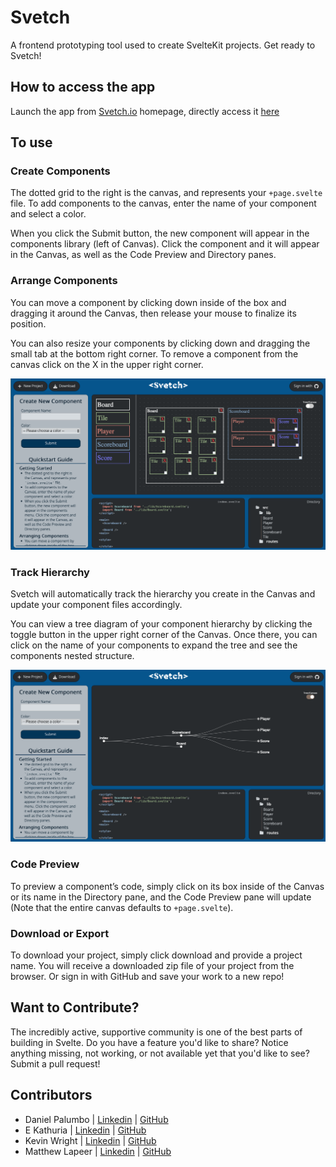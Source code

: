 # Svetch

A frontend prototyping tool used to create SvelteKit projects. Get ready to Svetch!

## How to access the app

Launch the app from [Svetch.io](https://www.svetch.io/) homepage, directly access it [here](https://app.svetch.io)

## To use

### Create Components

The dotted grid to the right is the canvas, and represents your `+page.svelte` file. To add components to the canvas, enter the name of your component and select a color.

When you click the Submit button, the new component will appear in the components library (left of Canvas). Click the component and it will appear in the Canvas, as well as the Code Preview and Directory panes.

### Arrange Components

You can move a component by clicking down inside of the box and dragging it around the Canvas, then release your mouse to finalize its position.

You can also resize your components by clicking down and dragging the small tab at the bottom right corner. To remove a component from the canvas click on the X in the upper right corner.

<img src="./static/canvas.png" alt="canvas for designing prototype"/>

### Track Hierarchy

Svetch will automatically track the hierarchy you create in the Canvas and update your component files accordingly.

You can view a tree diagram of your component hierarchy by clicking the toggle button in the upper right corner of the Canvas. Once there, you can click on the name of your components to expand the tree and see the components nested structure.

<img src="./static/tree.png" alt="tree diagram representing the relationships between prototyped components"/>

### Code Preview

To preview a component’s code, simply click on its box inside of the Canvas or its name in the Directory pane, and the Code Preview pane will update (Note that the entire canvas defaults to `+page.svelte`).

### Download or Export

To download your project, simply click download and provide a project name. You will receive a downloaded zip file of your project from the browser. Or sign in with GitHub and save your work to a new repo!

## Want to Contribute?

The incredibly active, supportive community is one of the best parts of building in Svelte. Do you have a feature you'd like to share? Notice anything missing, not working, or not available yet that you'd like to see? Submit a pull request!

## Contributors

- Daniel Palumbo | [Linkedin](https://www.linkedin.com/in/daniel-palumbo-735715137/) | [GitHub](https://github.com/DRPalumbo17)
- E Kathuria | [Linkedin](https://linkedin.com/in/ekathuria) | [GitHub](https://github.com/bozoputer)
- Kevin Wright | [Linkedin](http://www.linkedin.com/in/kwrightt/) | [GitHub](https://github.com/ktw33)
- Matthew Lapeer | [Linkedin](https://www.linkedin.com/in/matthew-lapeer) | [GitHub](https://github.com/matthewlapeer)
